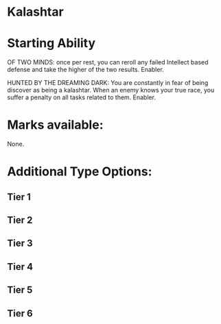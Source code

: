 # Kalashtar

# Starting Ability
OF TWO MINDS: once per rest, you can reroll any failed Intellect based defense and take the higher of the two results. Enabler.

HUNTED BY THE DREAMING DARK: You are constantly in fear of being discover as being a kalashtar. When an enemy knows your true race, you suffer a penalty on all tasks related to them. Enabler.

# Marks available:
None.

# Additional Type Options:
## Tier 1


## Tier 2


## Tier 3


## Tier 4


## Tier 5


## Tier 6
